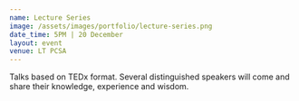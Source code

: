 ```yaml
---
name: Lecture Series
image: /assets/images/portfolio/lecture-series.png
date_time: 5PM | 20 December
layout: event
venue: LT PCSA
---
```

Talks based on TEDx format. Several distinguished speakers will come and share their knowledge, experience and wisdom.